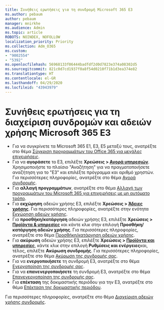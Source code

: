 ```yaml
---
title: Συνήθεις ερωτήσεις για τη συνδρομή Microsoft 365 E3
ms.author: pebaum
author: pebaum
manager: mnirkhe
ms.audience: Admin
ms.topic: article
ROBOTS: NOINDEX, NOFOLLOW
localization_priority: Priority
ms.collection: Adm_O365
ms.custom:
- "9002554"
- "5392"
ms.openlocfilehash: 56968133f06444badfdf2d0d7823e374a08302d5
ms.sourcegitcommit: 821c0d7cd1937f0a8f54d0210f71b1d3ea374e82
ms.translationtype: HT
ms.contentlocale: el-GR
ms.lasthandoff: 04/29/2020
ms.locfileid: "43943979"
---
```

# <a name="microsoft-365-e3-subscription-and-license-management-faq"></a>Συνήθεις ερωτήσεις για τη διαχείριση συνδρομών και αδειών χρήσης Microsoft 365 E3

- Για να συγκρίνετε τα Microsoft 365 E1, E3, E5 μεταξύ τους, ανατρέξτε στο θέμα [Σύγκριση προγραμμάτων του Office 365 για μεγάλες επιχειρήσεις](https://www.microsoft.com/microsoft-365/business/compare-more-office-365-for-business-plans).
- Για να **αγοράσετε** το Ε3, επιλέξτε **Χρεώσεις > [Αγορά υπηρεσιών](https://go.microsoft.com/fwlink/p/?linkid=868433)**. Χρησιμοποιήστε το πλαίσιο "Αναζήτηση" για να πραγματοποιήσετε αναζήτηση για το "Ε3" και επιλέξτε πρόγραμμα και αριθμό χρηστών. Για περισσότερες πληροφορίες, ανατρέξτε στο θέμα [Αγορά συνδρομής](https://docs.microsoft.com/microsoft-365/commerce/buy-another-subscription?view=o365-worldwide).
- Για **αλλαγή προγραμμάτων**, ανατρέξτε στο θέμα [Αλλαγή των προγραμμάτων του Microsoft 365 για επιχειρήσεις με μη αυτόματο τρόπο](https://docs.microsoft.com/microsoft-365/commerce/subscriptions/switch-plans-manually?view=o365-worldwide).
- Για **εκχώρηση** αδειών χρήσης Ε3, επιλέξτε **Χρεώσεις > [Άδειες χρήσης](https://go.microsoft.com/fwlink/p/?linkid=842264)**. Για περισσότερες πληροφορίες, ανατρέξτε στην ενότητα [Εκχώρηση αδειών χρήσης](https://docs.microsoft.com/microsoft-365/admin/manage/assign-licenses-to-users?view=o365-worldwide).
- Για **προσθήκη/κατάργηση** αδειών χρήσης Ε3, επιλέξτε **Χρεώσεις > [Προϊόντα & υπηρεσίες](https://go.microsoft.com/fwlink/p/?linkid=842054)** και κάντε κλικ στην επιλογή **Προσθήκη/κατάργηση αδειών χρήσης**. Για περισσότερες πληροφορίες, ανατρέξτε στο θέμα [Προσθήκη/κατάργηση αδειών χρήσης](https://docs.microsoft.com/microsoft-365/commerce/licenses/buy-licenses?view=o365-worldwide#add-or-remove-licenses-for-your-business-subscription). 
- Για **ακύρωση** αδειών χρήσης Ε3, επιλέξτε **Χρεώσεις > [Προϊόντα και υπηρεσίες](https://go.microsoft.com/fwlink/p/?linkid=842054)**, κάντε κλικ στην επιλογή **Ρυθμίσεις και ενέργειες**και, τέλος, επιλέξτε **Ακύρωση συνδρομής**. Για περισσότερες πληροφορίες, ανατρέξτε στο θέμα [Ακύρωση της συνδρομής σας](https://docs.microsoft.com/office365/admin/subscriptions-and-billing/cancel-your-subscription).
- Για να **ενεργοποιήσετε** τη συνδρομή Ε3, ανατρέξτε στο θέμα [Ενεργοποίηση της συνδρομής σας](https://docs.microsoft.com/alchemyinsights/activate-your-office-365-subscription).
- Για να **επανενεργοποιήσετε** τη συνδρομή Ε3, ανατρέξτε στο θέμα [Επανενεργοποίηση της συνδρομής σας](https://docs.microsoft.com/alchemyinsights/reactivate-your-subscription).
- Για **επέκταση** της δοκιμαστικής περιόδου για την Ε3, ανατρέξτε στο θέμα [Επέκταση της δοκιμαστικής περιόδου](https://docs.microsoft.com/alchemyinsights/extend-your-trial-for-office-365-for-business).

Για περισσότερες πληροφορίες, ανατρέξτε στο θέμα [Διαχείριση αδειών χρήσης συνδρομής](https://docs.microsoft.com/microsoft-365/commerce/licenses/buy-licenses?view=o365-worldwide#add-or-remove-licenses-for-your-business-subscription).
